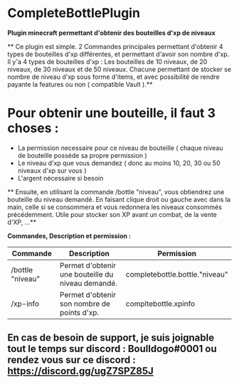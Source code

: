 # CompleteBottlePlugin
**Plugin minecraft permettant d'obtenir des bouteilles d'xp de niveaux**

** Ce plugin est simple. 2 Commandes principales permettant d'obtenir 4 types de bouteilles d'xp différentes, et permettant d'avoir son nombre d'xp. Il y'a 4 types de bouteilles d'xp : Les bouteilles de 10 niveaux, de 20 niveaux, de 30 niveaux et de 50 niveaux. Chacune permettant de stocker se nombre de niveau d'xp sous forme d'items, et avec possibilité de rendre payante la features ou non ( compatible Vault ).**

# Pour obtenir une bouteille, il faut 3 choses : 
 - La permission necessaire pour ce niveau de bouteille ( chaque niveau de bouteille posséde sa propre permission )
 - Le niveau d'xp que vous demandez ( donc au moins 10, 20, 30 ou 50 niveaux d'xp sur vous )
 - L'argent nécessaire si besoin

** Ensuite, en utilisant la commande /bottle "niveau", vous obtiendrez une bouteille du niveau demandé. En faisant clique droit ou gauche avec dans la main, celle si se consommera et vous redonnera les niveaux consommés précédemment. Utile pour stocker son XP avant un combat, de la vente d'XP, ...**

**Commandes, Description et permission :**

| Commande | Description | Permission |
|----------|----------|----------|
| /bottle "niveau"  | Permet d'obtenir une bouteille du niveau demandé.  | completebottle.bottle."niveau" | 
| /xp-info | Permet d'obtenir son nombre de points d'xp. | compltebottle.xpinfo | 


## En cas de besoin de support, je suis joignable tout le temps sur discord : Boulldogo#0001 ou rendez vous sur ce discord : https://discord.gg/ugZ7SPZ85J
